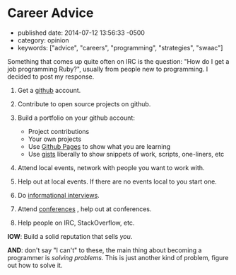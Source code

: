 Career Advice
=============

-   published date: 2014-07-12 13:56:33 -0500
-   category: opinion
-   keywords: \[\"advice\", \"careers\", \"programming\", \"strategies\", \"swaac\"\]

Something that comes up quite often on IRC is the question: \"How do I get a job programming Ruby?\", usually from people new to programming. I decided to post my response.

1.  Get a [github](https://github.com) account.
2.  Contribute to open source projects on github.
3.  Build a portfolio on your github account:

    -   Project contributions
    -   Your own projects
    -   Use [Github Pages](https://pages.github.com) to show what you are learning
    -   Use [gists](https://gist.github.com) liberally to show snippets of work, scripts, one-liners, etc

4.  Attend local events, network with people you want to work with.
5.  Help out at local events. If there are no events local to you start one.
6.  Do [informational interviews](https://duckduckgo.com/?q=informational+interviewing).
7.  Attend [conferences](http://rubyconferences.org/) , help out at conferences.
8.  Help people on IRC, StackOverflow, etc.

**IOW**: Build a solid reputation that sells *you*.

**AND**: don\'t say \"I can\'t\" to these, the main thing about becoming a programmer is *solving problems*. This is just another kind of problem, figure out how to solve it.
